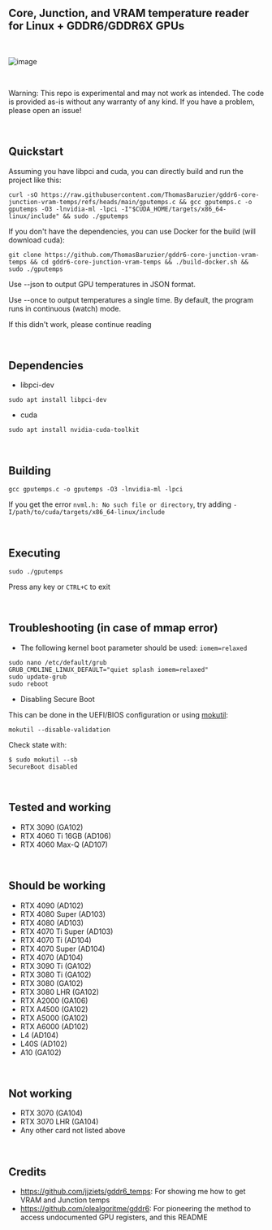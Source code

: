 ## Core, Junction, and VRAM temperature reader for Linux + GDDR6/GDDR6X GPUs

<br>

![image](https://github.com/user-attachments/assets/f92c9e98-07cc-4bc9-964d-ce616cfbc28c)

<br>

Warning: This repo is experimental and may not work as intended. The code is provided as-is without any warranty of any kind. If you have a problem, please open an issue!

<br>

## Quickstart

Assuming you have libpci and cuda, you can directly build and run the project like this:

```
curl -sO https://raw.githubusercontent.com/ThomasBaruzier/gddr6-core-junction-vram-temps/refs/heads/main/gputemps.c && gcc gputemps.c -o gputemps -O3 -lnvidia-ml -lpci -I"$CUDA_HOME/targets/x86_64-linux/include" && sudo ./gputemps
```

If you don't have the dependencies, you can use Docker for the build (will download cuda):

```
git clone https://github.com/ThomasBaruzier/gddr6-core-junction-vram-temps && cd gddr6-core-junction-vram-temps && ./build-docker.sh && sudo ./gputemps
```

Use --json to output GPU temperatures in JSON format.

Use --once to output temperatures a single time. By default, the program runs in continuous (watch) mode.

If this didn't work, please continue reading

<br>

## Dependencies

- libpci-dev 
```
sudo apt install libpci-dev
```

- cuda
```
sudo apt install nvidia-cuda-toolkit
```

<br>

## Building

```
gcc gputemps.c -o gputemps -O3 -lnvidia-ml -lpci
```

If you get the error `nvml.h: No such file or directory`, try adding `-I/path/to/cuda/targets/x86_64-linux/include`

<br>

## Executing

```
sudo ./gputemps
```

Press any key or `CTRL+C` to exit

<br>

## Troubleshooting (in case of mmap error)

- The following kernel boot parameter should be used: `iomem=relaxed`

```
sudo nano /etc/default/grub
GRUB_CMDLINE_LINUX_DEFAULT="quiet splash iomem=relaxed"
sudo update-grub
sudo reboot
```

- Disabling Secure Boot
  
This can be done in the UEFI/BIOS configuration or using [mokutil](https://wiki.debian.org/SecureBoot#Disabling.2Fre-enabling_Secure_Boot):

```
mokutil --disable-validation
```

Check state with:
```
$ sudo mokutil --sb
SecureBoot disabled
```

<br>

## Tested and working

- RTX 3090 (GA102)
- RTX 4060 Ti 16GB (AD106)
- RTX 4060 Max-Q (AD107)

<br>

## Should be working
- RTX 4090 (AD102)
- RTX 4080 Super (AD103)
- RTX 4080 (AD103)
- RTX 4070 Ti Super (AD103)
- RTX 4070 Ti (AD104)
- RTX 4070 Super (AD104)
- RTX 4070 (AD104)
- RTX 3090 Ti (GA102)
- RTX 3080 Ti (GA102)
- RTX 3080 (GA102)
- RTX 3080 LHR (GA102)
- RTX A2000 (GA106)
- RTX A4500 (GA102)
- RTX A5000 (GA102)
- RTX A6000 (AD102)
- L4 (AD104)
- L40S (AD102)
- A10 (GA102)

<br>

## Not working
- RTX 3070 (GA104)
- RTX 3070 LHR (GA104)
- Any other card not listed above

<br>

## Credits
- https://github.com/jjziets/gddr6_temps: For showing me how to get VRAM and Junction temps
- https://github.com/olealgoritme/gddr6: For pioneering the method to access undocumented GPU registers, and this README
